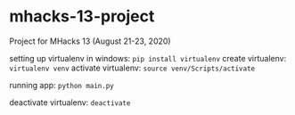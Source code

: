 # mhacks-13-project
Project for MHacks 13 (August 21-23, 2020)

setting up virtualenv in windows: `pip install virtualenv`
create virtualenv: `virtualenv venv`
activate virtualenv: `source venv/Scripts/activate`

running app: `python main.py`

deactivate virtualenv: `deactivate`
